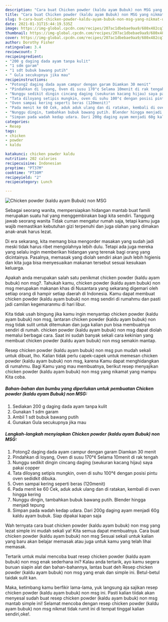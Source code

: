 ```yaml
---
description: "Cara buat Chicken powder (kaldu ayam Bubuk) non MSG yang nikmat Untuk Jualan"
title: "Cara buat Chicken powder (kaldu ayam Bubuk) non MSG yang nikmat Untuk Jualan"
slug: 9-cara-buat-chicken-powder-kaldu-ayam-bubuk-non-msg-yang-nikmat-untuk-jualan
date: 2021-01-31T15:44:19.535Z
image: https://img-global.cpcdn.com/recipes/207ac1dbebae9aa9/680x482cq70/chicken-powder-kaldu-ayam-bubuk-non-msg-foto-resep-utama.jpg
thumbnail: https://img-global.cpcdn.com/recipes/207ac1dbebae9aa9/680x482cq70/chicken-powder-kaldu-ayam-bubuk-non-msg-foto-resep-utama.jpg
cover: https://img-global.cpcdn.com/recipes/207ac1dbebae9aa9/680x482cq70/chicken-powder-kaldu-ayam-bubuk-non-msg-foto-resep-utama.jpg
author: Dorothy Fisher
ratingvalue: 3.4
reviewcount: 7
recipeingredient:
- "200 g daging dada ayam tanpa kulit"
- "1 sdm garam"
- "1 sdt bubuk bawang putih"
- " Gula secukupnya jika mau"
recipeinstructions:
- "Potong2 daging dada ayam campur dengan garam Diamkan 30 menit"
- "Pindahkan di loyang, Oven di susu 170°¢ Selama 10menit di rak tengah"
- "Nunggu sedikit dingin cincang daging (seukuran kacang hijau) saya pakai copper"
- "Tata diloyang setipis mungkin, oven di suhu 100°¢ dengan posisi pintu oven sedidkit dibuka."
- "Oven sampai kering seperti beras (120menit)"
- "Pada menit ke 60 Cek, aduk aduk ulang dan di ratakan, kembali di oven hingga kering"
- "Nunggu dingin, tambahkan bubuk bawang putih. Blender hingga menjadi tepung"
- "Simpan pada wadah kedap udara. Dari 200g daging ayam menjadi 60g kaldu ayam bubuk. Siap dipakai kapan saja"
categories:
- Resep
tags:
- chicken
- powder
- kaldu

katakunci: chicken powder kaldu 
nutrition: 202 calories
recipecuisine: Indonesian
preptime: "PT37M"
cooktime: "PT30M"
recipeyield: "2"
recipecategory: Lunch

---
```



![Chicken powder (kaldu ayam Bubuk) non MSG](https://img-global.cpcdn.com/recipes/207ac1dbebae9aa9/680x482cq70/chicken-powder-kaldu-ayam-bubuk-non-msg-foto-resep-utama.jpg)

Sebagai seorang wanita, mempersiapkan hidangan mantab buat famili merupakan suatu hal yang menggembirakan bagi kita sendiri. Tanggung jawab seorang  wanita Tidak cuman mengatur rumah saja, tetapi kamu juga wajib memastikan kebutuhan gizi terpenuhi dan juga olahan yang dimakan anak-anak harus lezat.

Di era  sekarang, kita memang bisa mengorder masakan yang sudah jadi meski tidak harus ribet mengolahnya lebih dulu. Tetapi ada juga mereka yang selalu ingin memberikan hidangan yang terenak bagi orang yang dicintainya. Pasalnya, memasak yang diolah sendiri akan jauh lebih higienis dan kita juga bisa menyesuaikan makanan tersebut sesuai kesukaan keluarga. 



Apakah anda merupakan salah satu penikmat chicken powder (kaldu ayam bubuk) non msg?. Tahukah kamu, chicken powder (kaldu ayam bubuk) non msg merupakan makanan khas di Nusantara yang sekarang digemari oleh setiap orang di hampir setiap daerah di Indonesia. Kamu dapat membuat chicken powder (kaldu ayam bubuk) non msg sendiri di rumahmu dan pasti jadi camilan kegemaranmu di hari libur.

Kita tidak usah bingung jika kamu ingin menyantap chicken powder (kaldu ayam bubuk) non msg, lantaran chicken powder (kaldu ayam bubuk) non msg tidak sulit untuk ditemukan dan juga kalian pun bisa membuatnya sendiri di rumah. chicken powder (kaldu ayam bubuk) non msg dapat diolah memalui berbagai cara. Saat ini sudah banyak sekali cara kekinian yang membuat chicken powder (kaldu ayam bubuk) non msg semakin mantap.

Resep chicken powder (kaldu ayam bubuk) non msg pun mudah sekali untuk dibuat, lho. Kalian tidak perlu capek-capek untuk memesan chicken powder (kaldu ayam bubuk) non msg, karena Kamu dapat menghidangkan di rumahmu. Bagi Kamu yang mau membuatnya, berikut resep menyajikan chicken powder (kaldu ayam bubuk) non msg yang nikamat yang mampu Kita coba.

<!--inarticleads1-->

##### Bahan-bahan dan bumbu yang diperlukan untuk pembuatan Chicken powder (kaldu ayam Bubuk) non MSG:

1. Sediakan 200 g daging dada ayam tanpa kulit
1. Gunakan 1 sdm garam
1. Ambil 1 sdt bubuk bawang putih
1. Gunakan  Gula secukupnya jika mau




<!--inarticleads2-->

##### Langkah-langkah menyiapkan Chicken powder (kaldu ayam Bubuk) non MSG:

1. Potong2 daging dada ayam campur dengan garam Diamkan 30 menit
1. Pindahkan di loyang, Oven di susu 170°¢ Selama 10menit di rak tengah
1. Nunggu sedikit dingin cincang daging (seukuran kacang hijau) saya pakai copper
1. Tata diloyang setipis mungkin, oven di suhu 100°¢ dengan posisi pintu oven sedidkit dibuka.
1. Oven sampai kering seperti beras (120menit)
1. Pada menit ke 60 Cek, aduk aduk ulang dan di ratakan, kembali di oven hingga kering
1. Nunggu dingin, tambahkan bubuk bawang putih. Blender hingga menjadi tepung
1. Simpan pada wadah kedap udara. Dari 200g daging ayam menjadi 60g kaldu ayam bubuk. Siap dipakai kapan saja




Wah ternyata cara buat chicken powder (kaldu ayam bubuk) non msg yang lezat simple ini mudah sekali ya! Kita semua dapat membuatnya. Cara buat chicken powder (kaldu ayam bubuk) non msg Sesuai sekali untuk kalian yang baru akan belajar memasak atau juga untuk kamu yang telah lihai memasak.

Tertarik untuk mulai mencoba buat resep chicken powder (kaldu ayam bubuk) non msg enak sederhana ini? Kalau anda tertarik, ayo kamu segera buruan siapin alat dan bahan-bahannya, lantas buat deh Resep chicken powder (kaldu ayam bubuk) non msg yang enak dan simple ini. Betul-betul taidak sulit kan. 

Maka, ketimbang kamu berfikir lama-lama, yuk langsung aja sajikan resep chicken powder (kaldu ayam bubuk) non msg ini. Pasti kalian tiidak akan menyesal sudah buat resep chicken powder (kaldu ayam bubuk) non msg mantab simple ini! Selamat mencoba dengan resep chicken powder (kaldu ayam bubuk) non msg nikmat tidak rumit ini di tempat tinggal kalian sendiri,oke!.

